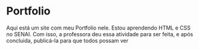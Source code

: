 # Portfolio
Aqui está um site com meu Portfolio nele.
Estou aprendendo HTML e CSS no SENAI. Com isso, a professora deu essa atividade para ser feita, e após concluida, publicá-la para que todos possam ver
